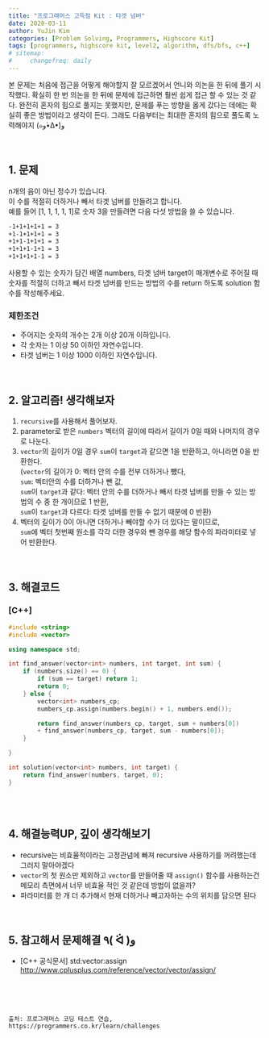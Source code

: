 ```yaml
---
title: "프로그래머스 고득점 Kit : 타겟 넘버"
date: 2020-03-11
author: YuJin Kim
categories: [Problem Solving, Programmers, Highscore Kit]
tags: [programmers, highscore kit, level2, algorithm, dfs/bfs, c++]
# sitemap:
#     changefreq: daily
---
```


본 문제는 처음에 접근을 어떻게 해야할지 잘 모르겠어서 언니와 의논을 한 뒤에 풀기 시작했다. 확실히 한 번 의논을 한 뒤에 문제에 접근하면 훨씬 쉽게 접근 할 수 있는 것 같다. 완전히 혼자의 힘으로 풀지는 못했지만, 문제를 푸는 방향을 옳게 갔다는 데에는 확실히 좋은 방법이라고 생각이 든다. 그래도 다음부터는 최대한 혼자의 힘으로 풀도록 노력해야지 (๑و•̀Δ•́)و  
<br/>
<br/>

## 1. 문제

n개의 음이 아닌 정수가 있습니다.  
이 수를 적절히 더하거나 빼서 타겟 넘버를 만들려고 합니다.  
예를 들어 [1, 1, 1, 1, 1]로 숫자 3을 만들려면 다음 다섯 방법을 쓸 수 있습니다.

```md
-1+1+1+1+1 = 3
+1-1+1+1+1 = 3
+1+1-1+1+1 = 3
+1+1+1-1+1 = 3
+1+1+1+1-1 = 3
```

사용할 수 있는 숫자가 담긴 배열 numbers, 타겟 넘버 target이 매개변수로 주어질 때 숫자를 적절히 더하고 빼서 타겟 넘버를 만드는 방법의 수를 return 하도록 solution 함수를 작성해주세요.

### 제한조건

- 주어지는 숫자의 개수는 2개 이상 20개 이하입니다.
- 각 숫자는 1 이상 50 이하인 자연수입니다.
- 타겟 넘버는 1 이상 1000 이하인 자연수입니다.
  <br/><br/><br/>

## 2. 알고리즘! 생각해보자

1. `recursive`를 사용해서 풀어보자.
2. parameter로 받은 `numbers` 벡터의 길이에 따라서 길이가 0일 때와 나머지의 경우로 나눈다.
3. `vector`의 길이가 0일 경우 `sum`이 `target`과 같으면 1을 반환하고, 아니라면 0을 반환한다.  
   (`vector`의 길이가 0: 벡터 안의 수를 전부 더하거나 뺐다,  
   `sum`: 벡터안의 수를 더하거나 뺀 값,  
   `sum`이 `target`과 같다: 벡터 안의 수를 더하거나 빼서 타겟 넘버를 만들 수 있는 방법의 수 중 한 개이므로 1 반환,  
   `sum`이 `target`과 다르다: 타겟 넘버를 만들 수 없기 때문에 0 반환)
4. 벡터의 길이가 0이 아니면 더하거나 빼야할 수가 더 있다는 말이므로,  
   `sum`에 벡터 첫번째 원소를 각각 더한 경우와 뺀 경우를 해당 함수의 파라미터로 넣어 반환한다.  
   <br/><br/>

## 3. 해결코드

### [C++]

```c++
#include <string>
#include <vector>

using namespace std;

int find_answer(vector<int> numbers, int target, int sum) {
    if (numbers.size() == 0) {
        if (sum == target) return 1;
        return 0;
    } else {
        vector<int> numbers_cp;
        numbers_cp.assign(numbers.begin() + 1, numbers.end());

        return find_answer(numbers_cp, target, sum + numbers[0])
        + find_answer(numbers_cp, target, sum - numbers[0]);
    }

}

int solution(vector<int> numbers, int target) {
    return find_answer(numbers, target, 0);
}
```

<br/><br/>

## 4. 해결능력UP, 깊이 생각해보기

- recursive는 비효율적이라는 고정관념에 빠져 recursive 사용하기를 꺼려했는데 그러지 말아야겠다
- `vector`의 첫 원소만 제외하고 `vector`를 만들어줄 때 `assign()` 함수를 사용하는건 메모리 측면에서 너무 비효율 적인 것 같은데 방법이 없을까?
- 파라미터를 한 개 더 추가해서 현재 더하거나 빼고자하는 수의 위치를 담으면 된다
  <br/><br/><br/>

## 5. 참고해서 문제해결 ٩( ᐛ )و

- [C++ 공식문서] std:vector:assign <http://www.cplusplus.com/reference/vector/vector/assign/>

<br/><br/><br/>

```
출처: 프로그래머스 코딩 테스트 연습, https://programmers.co.kr/learn/challenges
```
